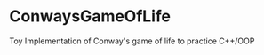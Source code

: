 ConwaysGameOfLife
=================

Toy Implementation of Conway's game of life to practice C++/OOP
